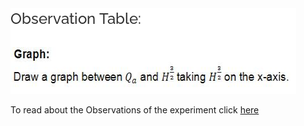  <img src="images/image2.png">  

To read about the Observations of the experiment click [here](5.Weirs.pdf)

